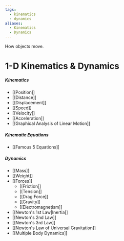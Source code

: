 ```yaml
---
tags:
  - kinematics
  - dynamics
aliases:
  - Kinematics
  - Dynamics
---
```

How objects move.

# 1-D Kinematics & Dynamics
##### Kinematics
- [[Position]]
- [[Distance]]
- [[Displacement]]
- [[Speed]]
- [[Velocity]]
- [[Acceleration]]
- [[Graphical Analysis of Linear Motion]]
##### Kinematic Equations
- [[Famous 5 Equations]]
##### Dynamics
- [[Mass]]
- [[Weight]]
- [[Forces]]
	- [[Friction]]
	- [[Tension]]
	- [[Drag Force]]
	- [[Gravity]]
	- [[Electromagnetism]]
- [[Newton's 1st Law|Inertia]]
- [[Newton's 2nd Law]]
- [[Newton's 3rd Law]]
- [[Newton's Law of Universal Gravitation]]
- [[Multiple Body Dynamics]]

